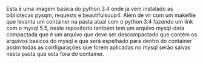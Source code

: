 Esta é uma imagem basica do python 3.4 onde ja vem instalado as bibliotecas pysqm, requests e beautifulsoup4. Além de vir com um makefile que levanta um container na pasta atual com o python 3.4 fazendo um link com o mysql 5.5, neste repositorio também tem um arquivo mysql-data compactada que é um arquivo que deve ser descompactado que contém os arquivos basicos do mysql e que será espelhado para dentro do container assim todas as configurações que forem aplicadas no mysql serão salvas nesta pasta que esta fora do container.